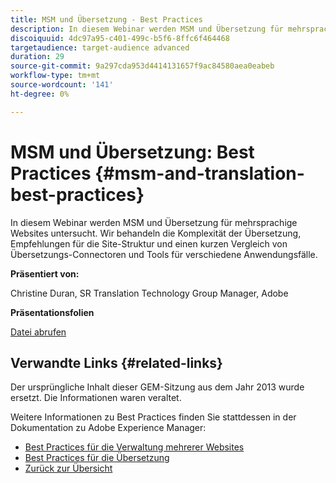 ```yaml
---
title: MSM und Übersetzung - Best Practices
description: In diesem Webinar werden MSM und Übersetzung für mehrsprachige Websites untersucht. Wir behandeln die Komplexität der Übersetzung, Empfehlungen für die Site-Struktur und einen kurzen Vergleich von Übersetzungs-Connectoren und Tools für verschiedene Anwendungsfälle.
discoiquuid: 4dc97a95-c401-499c-b5f6-8ffc6f464468
targetaudience: target-audience advanced
duration: 29
source-git-commit: 9a297cda953d4414131657f9ac84580aea0eabeb
workflow-type: tm+mt
source-wordcount: '141'
ht-degree: 0%

---
```


# MSM und Übersetzung: Best Practices {#msm-and-translation-best-practices}

In diesem Webinar werden MSM und Übersetzung für mehrsprachige Websites untersucht. Wir behandeln die Komplexität der Übersetzung, Empfehlungen für die Site-Struktur und einen kurzen Vergleich von Übersetzungs-Connectoren und Tools für verschiedene Anwendungsfälle.

**Präsentiert von:**

Christine Duran, SR Translation Technology Group Manager, Adobe

**Präsentationsfolien**

[Datei abrufen](assets/20130731-adobe-msm-and-translation-best-practices.pdf)

## Verwandte Links {#related-links}

Der ursprüngliche Inhalt dieser GEM-Sitzung aus dem Jahr 2013 wurde ersetzt. Die Informationen waren veraltet.

Weitere Informationen zu Best Practices finden Sie stattdessen in der Dokumentation zu Adobe Experience Manager:

* [Best Practices für die Verwaltung mehrerer Websites](https://docs.adobe.com/docs/en/aem/6-1/administer/sites/msm/msm-bp.html)
* [Best Practices für die Übersetzung](https://docs.adobe.com/docs/en/aem/6-1/administer/sites/translation/tc-bp.html)
* [Zurück zur Übersicht](https://helpx.adobe.com/de/experience-manager/kt/eseminars/gems/aem-index.html)
